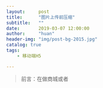 ```yaml
---
layout:     post
title:      "图片上传前压缩"
subtitle:   ""
date:       2019-03-07 12:00:00
author:     "huan"
header-img: "img/post-bg-2015.jpg"
catalog: true
tags:
    - 移动端H5

---
```




> 前言：在做商城或者
>




